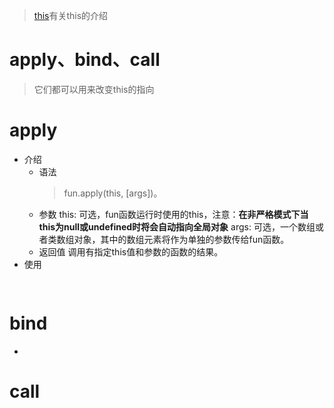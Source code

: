 > [this](https://github.com/Linbiiiin/web-mark/blob/master/js/this.md)有关this的介绍
# apply、bind、call
> 它们都可以用来改变this的指向
# apply
  * 介绍
    * 语法
      > fun.apply(this, [args])。
    * 参数
      this: 可选，fun函数运行时使用的this，注意：**在非严格模式下当this为null或undefined时将会自动指向全局对象**
      args: 可选，一个数组或者类数组对象，其中的数组元素将作为单独的参数传给fun函数。
    * 返回值
      调用有指定this值和参数的函数的结果。
  * 使用
  ```js
    
  ```
# bind
  * 
# call
